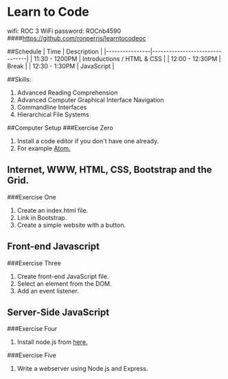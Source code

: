 # Learn to Code
wifi: ROC 3 WiFi
password: ROCnb4590
####https://github.com/ronperris/learntocodeoc

##Schedule
| Time | Description |
|----------------|--------------------------------|
| 11:30 - 1200PM | Introductions / HTML & CSS |
| 12:00 - 12:30PM | Break |
| 12:30 - 1:30PM | JavaScript |

##Skills:
1. Advanced Reading Comprehension
2. Advanced Computer Graphical Interface Navigation
3. Commandline Interfaces
4. Hierarchical File Systems

##Computer Setup
###Exercise Zero
1. Install a code editor if you don't have one already. 
2. For example [Atom.](https://atom.io/)

Internet, WWW, HTML, CSS, Bootstrap and the Grid.
---------------------------------------------
###Exercise One
1. Create an index.html file.
2. Link in Bootstrap.
3. Create a simple website with a button.

Front-end Javascript
--------------------
###Exercise Three
1. Create front-end JavaScript file.
2. Select an element from the DOM.
3. Add an event listener.

Server-Side JavaScript
----------------------
###Exercise Four
1. Install node.js from [here.](https://nodejs.org/en/)

###Exercise Five
1. Write a webserver using Node.js and Express.
